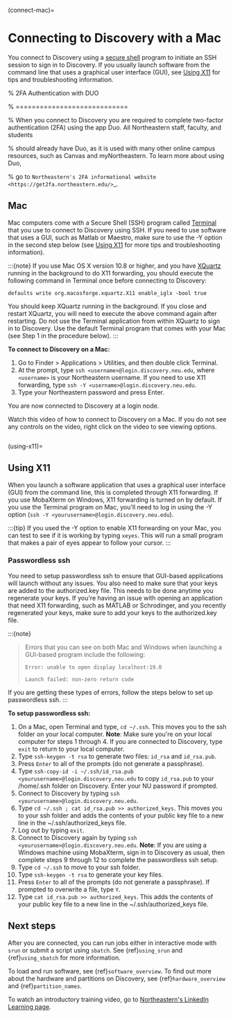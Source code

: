 (connect-mac)=

# Connecting to Discovery with a Mac

You connect to Discovery using a [secure shell](https://www.ssh.com/ssh/protocol/) program to initiate an SSH session to
sign in to Discovery. If you usually launch software from the command line that uses a graphical user interface (GUI), see [Using X11](using-x11) for tips and troubleshooting information.

% 2FA Authentication with DUO

% ============================

% When you connect to Discovery you are required to complete two-factor authentication (2FA) using the app Duo. All Northeastern staff, faculty, and students

% should already have Duo, as it is used with many other online campus resources, such as Canvas and myNortheastern. To learn more about using Duo,

% go to `Northeastern's 2FA informational website <https://get2fa.northeastern.edu/>`_.

## Mac

Mac computers come with a Secure Shell (SSH) program called [Terminal](https://support.apple.com/guide/terminal/welcome/mac)
that you use to connect to Discovery using SSH. If you need to use software that uses a GUI, such as Matlab or Maestro, make sure to use the -Y option in the second step below (see [Using X11](using-x11) for more tips and troubleshooting information).

:::{note}
If you use Mac OS X version 10.8 or higher, and you have [XQuartz](https://www.xquartz.org/) running in the background to do X11 forwarding, you should execute the following command in Terminal once before connecting to Discovery:

`defaults write org.macosforge.xquartz.X11 enable_iglx -bool true`

You should keep XQuartz running in the background. If you close and restart XQuartz, you will need to execute the above command again after restarting. Do not use the Terminal application from within XQuartz to sign in to Discovery. Use
the default Terminal program that comes with your Mac (see Step 1 in the procedure below).
:::

**To connect to Discovery on a Mac:**

1. Go to Finder > Applications > Utilities, and then double click Terminal.
2. At the prompt, type `ssh <username>@login.discovery.neu.edu`, where `<username>` is your Northeastern username. If you need to use X11 forwarding, type `ssh -Y <username>@login.discovery.neu.edu`.
3. Type your Northeastern password and press Enter.

You are now connected to Discovery at a login node.

Watch this video of how to connect to Discovery on a Mac. If you do not see any controls on the video, right click on the video to see viewing options.

```{iframe} source/_static/video/connect_mac_terminal.mp4
```

(using-x11)=

## Using X11

When you launch a software application that uses a graphical user interface (GUI) from the command line, this is completed through X11 forwarding. If you use MobaXterm on Windows, X11 forwarding
is turned on by default. If you use the Terminal program on Mac, you'll need to log in using the -Y option (`ssh -Y <yourusername>@login.discovery.neu.edu`).

:::{tip}
If you used the -Y option to enable X11 forwarding on your Mac, you can test to see if it is working by typing `xeyes`. This will run a small program that makes
a pair of eyes appear to follow your cursor.
:::

### Passwordless ssh

You need to setup passwordless ssh to ensure that GUI-based applications will launch without any issues. You also
need to make sure that your keys are added to the authorized.key file. This needs to be done anytime you regenerate your keys. If you're having
an issue with opening an application that need X11 forwarding, such as MATLAB or Schrodinger, and you recently regenerated your keys, make sure to
add your keys to the authorized.key file.

:::{note}
> Errors that you can see on both Mac and Windows when launching a GUI-based program include the following:
>
> `Error: unable to open display localhost:19.0`
>
> `Launch failed: non-zero return code`

If you are getting these types of errors, follow the steps below to set up passwordless ssh.
:::

**To setup passwordless ssh:**

01. On a Mac, open Terminal and type, `cd ~/.ssh`. This moves you to the ssh folder on your local computer. **Note**: Make sure you're on your local computer for steps 1 through 4. If you are connected to Discovery, type `exit` to return to your local computer.
02. Type `ssh-keygen -t rsa` to generate two files: `id_rsa` and `id_rsa.pub`.
03. Press `Enter` to all of the prompts (do not generate a passphrase).
04. Type `ssh-copy-id -i ~/.ssh/id_rsa.pub <yourusername>@login.discovery.neu.edu` to copy `id_rsa.pub` to your /home/.ssh folder on Discovery. Enter your NU password if prompted.
05. Connect to Discovery by typing `ssh <yourusername>@login.discovery.neu.edu`.
06. Type `cd ~/.ssh ; cat id_rsa.pub >> authorized_keys`. This moves you to your ssh folder and adds the contents of your public key file to a new line in the ~/.ssh/authorized_keys file.
07. Log out by typing `exit`.
08. Connect to Discovery again by typing `ssh <yourusername>@login.discovery.neu.edu`. **Note**: If you are using a Windows machine using MobaXterm, sign in to Discovery as usual, then complete steps 9 through 12 to complete the passwordless ssh setup.
09. Type `cd ~/.ssh` to move to your ssh folder.
10. Type `ssh-keygen -t rsa` to generate your key files.
11. Press `Enter` to all of the prompts (do not generate a passphrase). If prompted to overwrite a file, type `Y`.
12. Type `cat id_rsa.pub >> authorized_keys`. This adds the contents of your public key file to a new line in the ~/.ssh/authorized_keys file.

## Next steps

After you are connected, you can run jobs either in interactive mode with `srun` or submit a script using `sbatch`. See {ref}`using_srun` and {ref}`using_sbatch` for more information.

To load and run software, see {ref}`software_overview`.
To find out more about the hardware and partitions on Discovery, see {ref}`hardware_overview` and {ref}`partition_names`.

To watch an introductory training video, go to [Northeastern's LinkedIn Learning page](https://www.linkedin.com/checkpoint/enterprise/login/74653650?pathWildcard=74653650&application=learning&redirect=https%3A%2F%2Fwww%2Elinkedin%2Ecom%2Flearning%2Fcontent%2F1139340%3Fu%3D74653650).
